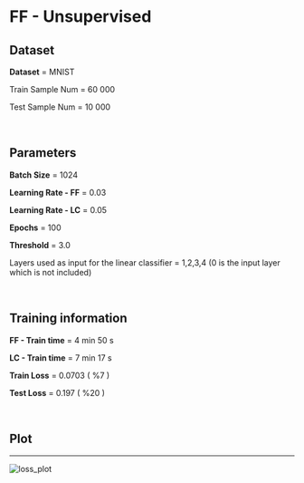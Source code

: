 # FF - Unsupervised

## Dataset

**Dataset** = MNIST

Train Sample Num = 60 000

Test Sample Num = 10 000

<br>

## Parameters

**Batch Size** = 1024

**Learning Rate - FF** = 0.03

**Learning Rate - LC** = 0.05

**Epochs** = 100

**Threshold** = 3.0

Layers used as input for the linear classifier = 1,2,3,4 (0 is the input layer which is not included)

<br>

## Training information

**FF - Train time** = 4 min 50 s

**LC - Train time** = 7 min 17 s

**Train Loss** = 0.0703 ( %7 )

**Test Loss**  =  0.197 ( %20 )

<br>

## Plot

---

![loss_plot](https://github.com/IsmailKonak/FF-Algorithm-Pytorch-Implementation/blob/main/FF%20-%20Unsupervised/MLP/loss_plot.png)
